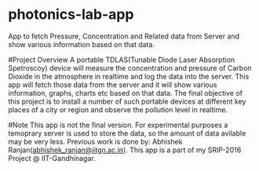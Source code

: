 # photonics-lab-app
App to fetch Pressure, Concentration and Related data from Server and show various information based on that data.

#Project Overview
A portable TDLAS(Tunable Diode Laser Absorption Spetroscoy) device will measure the concentration and pressure of Carbon Dioxide in the atmosphere in realtime and log the data into the server. This app will fetch those data from the server and it will show various information, graphs, charts etc based on that data.
The final objective of this project is to install a number of such portable devices at different key places of a city or region and observe the pollution level in realtime.

#Note
This app is not the final version. For experimental purposes a temoprary server is used to store the data, so the amount of data avilable may be very less.
Previous work is done by: Abhishek Ranjan(abhishek_ranjan@iitgn.ac.in).
This app is a part of my SRIP-2016 Project @ IIT-Gandhinagar.
